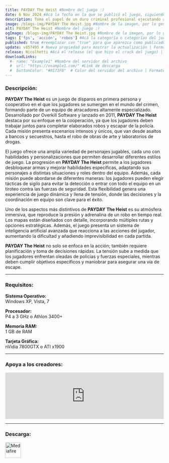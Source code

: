 ```yaml
---
title: PAYDAY The Heist #Nombre del juego :)
date: 6 Nov 2024 #Acá la fecha en la que se publicó el juego, siguiendo este formato: Dia "30", Mes "Oct", Año "2024" = como debe quedar: 30 Oct 2024
description: Toma el papel de un duro criminal profesional ejecutando atracos intensos y dinámicos, persiguiendo constantemente el siguiente “gran golpe”. #Acá una mini descripción del juego
image: /blogs-img/PAYDAY The Heist.jpg #Nombre de la imagen, por lo general es exactamente el mismo nombre que el juego excluyendo lo ":" (Dos puntos)
alt: PAYDAY The Heist #Nombre del juego :)
ogImage: /blogs-img/PAYDAY The Heist.jpg #Nombre de la imagen, por lo general es exactamente el mismo nombre que el juego excluyendo lo ":" (Dos puntos)
tags: ['fps', 'acción', 'robos'] #Acá la categoría o categorías del juego, si es más de una se coloca en este formato: ['categoría1', 'categoría2']
published: true #reemplazar con "true" para que aparezca como publicado
update: v857495 # Nueva propiedad para mostrar la actualización | Formato: v1.0.0
release: Nicolhetti #Acá el release (el que hizo el crack del juego) | Formato: Nicolhetti
downloadLinks:
  #- name: "Example1" #Nombre del servidor del archivo
  #  url: "https://example1.com/" #Link de descarga
  #  buttonColor: "#0171F0"  # Color del servidor del archivo | Formato hexadecimal | MediaFire: #0171F0 | Buzzheavier: #FF6600 |
---
```


<!--En VSCode seleccionando una palabra, por ejemplo: "PAYDAY The Heist" y apretando Ctrl+F2 se seleccionan todas las palabras iguales-->

### Descripción:
**PAYDAY The Heist** es un juego de disparos en primera persona y cooperativo en el que los jugadores se sumergen en el mundo del crimen, formando parte de un equipo de atracadores altamente especializado. Desarrollado por Overkill Software y lanzado en 2011, **PAYDAY The Heist** destaca por su enfoque en la cooperación, ya que los jugadores deben trabajar juntos para completar elaborados robos y escapar de la policía. Cada misión presenta escenarios intensos y únicos, que van desde asaltos a bancos y secuestros, hasta el robo de obras de arte y laboratorios de drogas.

El juego ofrece una amplia variedad de personajes jugables, cada uno con habilidades y personalizaciones que permiten desarrollar diferentes estilos de juego. La progresión en **PAYDAY The Heist** permite a los jugadores desbloquear armas y mejorar habilidades específicas, adaptando sus personajes a distintas situaciones y roles dentro del equipo. Además, cada misión puede abordarse de diferentes maneras: los jugadores pueden elegir tácticas de sigilo para evitar la detección o entrar con todo el equipo en un tiroteo contra las fuerzas de seguridad. Esta flexibilidad genera una experiencia de juego dinámica y llena de tensión, donde las decisiones y la coordinación en equipo son clave para el éxito.

Uno de los aspectos más distintivos de **PAYDAY The Heist** es su atmósfera inmersiva, que reproduce la presión y adrenalina de un robo en tiempo real. Los mapas están diseñados con detalle, incorporando múltiples rutas y opciones estratégicas. Además, el juego presenta un sistema de inteligencia artificial avanzada que reacciona a las acciones del jugador, aumentando la dificultad y añadiendo imprevisibilidad en cada partida. 

**PAYDAY The Heist** no solo se enfoca en la acción; también requiere planificación y toma de decisiones rápidas. La tensión sube a medida que los jugadores enfrentan oleadas de policías y fuerzas especiales, mientras deben cumplir objetivos específicos y maniobrar para asegurar una vía de escape.
<!--Prompt para Chat-GPT: Hazme una descripción para el juego "PAYDAY The Heist" y cada que menciones "PAYDAY The Heist" ponlo en negrita -->

---

### Requisitos:
**Sistema Operativo:**  
Windows XP, Vista, 7

**Procesador:**  
P4 a 3 GHz o Athlon 3400+

**Memoria RAM:**  
1 GB de RAM

**Tarjeta Gráfica:**  
nVidia 7800GTX o ATI x1900

<!--Si falta o sobra un requisito se quita o se agrega manteniendo el mismo formato-->

---

### Apoya a los creadores:
<iframe src="https://store.steampowered.com/widget/24240/" frameborder="0" style="background-color: transparent; width: 100% !important; aspect-ratio: 646 / 190;"></iframe>

<!--Reemplazar los numeros (AppID) del juego (en este caso 2668510) por el numero (AppID) correspondiente con el juego a publicar-->
<!--El AppID se encuentra en la URL del Juego en Steam-->

---

### Descarga:

[<img src="https://gist.github.com/cxmeel/0dbc95191f239b631c3874f4ccf114e2/raw/download.svg" alt="Mediafire" height="50" />](https://www.mediafire.com/file/gc0ek3tl6cit1av/PAYDAY_The_Heist_-_By_Nicolhetti_Projects.zip/file)

<!-- # se debe reemplazar por el link de descarga-->

<!--NOMBRE-DEL-SERVICIO se debe reemplazar por el servicio donde está subido el juego-->